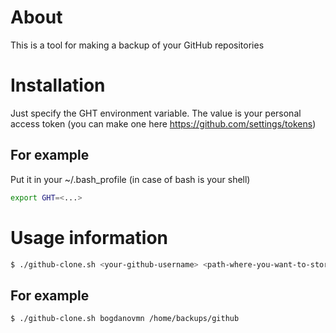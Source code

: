 # About
This is a tool for making a backup of your GitHub repositories

# Installation
Just specify the GHT environment variable. The value is your personal access token (you can make one here https://github.com/settings/tokens)

## For example
Put it in your ~/.bash_profile (in case of bash is your shell)
```bash
export GHT=<...>
```
# Usage information
```bash
$ ./github-clone.sh <your-github-username> <path-where-you-want-to-store-your-repositories>
```
## For example
```bash
$ ./github-clone.sh bogdanovmn /home/backups/github
```

